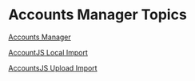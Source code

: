 # Accounts Manager Topics

[Accounts Manager](users.md)

[AccountJS Local Import](accountsjs-import.md)

[AccountsJS Upload Import](accountsjs-upload.md)
